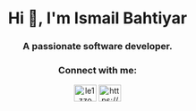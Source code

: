 <h1 align="center">Hi 👋, I'm Ismail Bahtiyar</h1>
<h3 align="center">A passionate software developer.</h3>

<h3 align="center">Connect with me:</h3>
<p align="center">
<a href="https://twitter.com/le1zzo" target="blank"><img align="center" src="https://raw.githubusercontent.com/rahuldkjain/github-profile-readme-generator/master/src/images/icons/Social/twitter.svg" alt="le1zzo" height="30" width="40" /></a>
<a href="https://linkedin.com/in/https://www.linkedin.com/in/ismail-bahtiyar-357165142/" target="blank"><img align="center" src="https://raw.githubusercontent.com/rahuldkjain/github-profile-readme-generator/master/src/images/icons/Social/linked-in-alt.svg" alt="https://www.linkedin.com/in/ismail-bahtiyar-357165142/" height="30" width="40" /></a>
</p>
